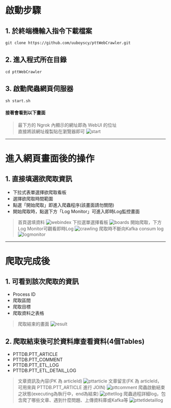 # 啟動步驟
## 1. 於終端機輸入指令下載檔案
`git clone https://github.com/uuboyscy/pttWebCrawler.git`
## 2. 進入程式所在目錄
`cd pttWebCrawler`
## 3. 啟動爬蟲網頁伺服器
`sh start.sh`
#### 接著會看到以下畫面
>最下方的 Ngrok 內顯示的網址即為 WebUI 的位址<br>
>直接將該網址複製貼在瀏覽器即可
![start](start.png)

* * *

# 進入網頁畫面後的操作
## 1. 直接填選欲爬取資訊
- 下拉式表單選擇欲爬取看板
- 選擇欲爬取時間範圍
- 點選「開始爬取」即進入爬蟲程序(該畫面請勿關閉)
- 開始爬取時，點選下方「Log Monitor」可進入即時Log監控畫面
>首頁選填資料
![webindex](webindex.png "首頁選填資料")
>下拉選單選擇看板
![boards](boards.png "下拉選單選擇看板")
>開始爬取，下方Log Monitor可觀看即時Log
![crawling](crawling.png "開始爬取，下方Log Monitor可觀看即時Log")
>爬取時不斷向Kafka consum log
![logmonitor](logmonitor.png "爬取時不斷向Kafka consum log")

* * *

# 爬取完成後
## 1. 可看到該次爬取的資訊
- Process ID
- 爬取區間
- 爬取目標
- 爬取資料之表格
>爬取結束的畫面
![result](result.png "爬取結束的畫面")
## 2. 爬取結束後可於資料庫查看資料(4個Tables)
- PTTDB.PTT_ARTICLE
- PTTDB.PTT_COMMENT
- PTTDB.PTT_ETL_LOG
- PTTDB.PTT_ETL_DETAIL_LOG
>文章資訊及內容(PK 為 articleId)
![pttarticle](pttarticle.png "PTTDB.PTT_ARTICLE")
>文章留言(FK 為 articleId，可用來與 PTTDB.PTT_ARTICLE 進行 JOIN)
![pttcomment](pttcomment.png "PTTDB.PTT_COMMENT")
>爬蟲啟動結束之狀態(executing為執行中，end為結束)
![pttetllog](pttetllog.png "PTTDB.PTT_ETL_LOG")
>爬蟲過程詳細log，包含爬了哪些文章、遇到什麼問題、上傳資料庫或Kafka等
![pttetldetaillog](pttetldetaillog.png "PTTDB.PTT_ETL_DETAIL_LOG")

